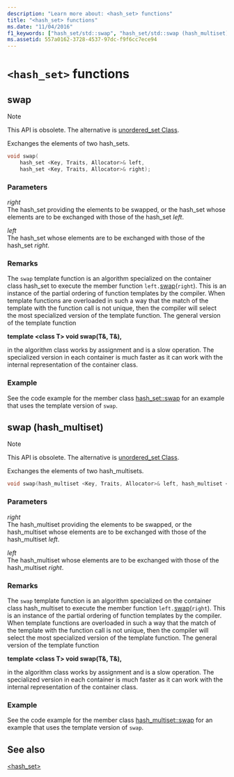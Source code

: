 ```yaml
---
description: "Learn more about: <hash_set> functions"
title: "<hash_set> functions"
ms.date: "11/04/2016"
f1_keywords: ["hash_set/std::swap", "hash_set/std::swap (hash_multiset)"]
ms.assetid: 557a0162-3728-4537-97dc-f9f6cc7ece94
---
```

# `<hash_set>` functions

## <a name="swap"></a> swap

> [!NOTE]
> This API is obsolete. The alternative is [unordered_set Class](../standard-library/unordered-set-class.md).

Exchanges the elements of two hash_sets.

```cpp
void swap(
    hash_set <Key, Traits, Allocator>& left,
    hash_set <Key, Traits, Allocator>& right);
```

### Parameters

*right*\
The hash_set providing the elements to be swapped, or the hash_set whose elements are to be exchanged with those of the hash_set *left*.

*left*\
The hash_set whose elements are to be exchanged with those of the hash_set *right*.

### Remarks

The `swap` template function is an algorithm specialized on the container class hash_set to execute the member function `left.`[swap](../standard-library/hash-set-class.md#swap)(`right`). This is an instance of the partial ordering of function templates by the compiler. When template functions are overloaded in such a way that the match of the template with the function call is not unique, then the compiler will select the most specialized version of the template function. The general version of the template function

**template \<class T> void swap(T&, T&),**

in the algorithm class works by assignment and is a slow operation. The specialized version in each container is much faster as it can work with the internal representation of the container class.

### Example

See the code example for the member class [hash_set::swap](../standard-library/hash-set-class.md#swap) for an example that uses the template version of `swap`.

## <a name="swap_hash_multiset"></a> swap (hash_multiset)

> [!NOTE]
> This API is obsolete. The alternative is [unordered_set Class](../standard-library/unordered-set-class.md).

Exchanges the elements of two hash_multisets.

```cpp
void swap(hash_multiset <Key, Traits, Allocator>& left, hash_multiset <Key, Traits, Allocator>& right);
```

### Parameters

*right*\
The hash_multiset providing the elements to be swapped, or the hash_multiset whose elements are to be exchanged with those of the hash_multiset *left*.

*left*\
The hash_multiset whose elements are to be exchanged with those of the hash_multiset *right*.

### Remarks

The `swap` template function is an algorithm specialized on the container class hash_multiset to execute the member function `left.`[swap](../standard-library/hash-multiset-class.md#swap)(`right`). This is an instance of the partial ordering of function templates by the compiler. When template functions are overloaded in such a way that the match of the template with the function call is not unique, then the compiler will select the most specialized version of the template function. The general version of the template function

**template \<class T> void swap(T&, T&),**

in the algorithm class works by assignment and is a slow operation. The specialized version in each container is much faster as it can work with the internal representation of the container class.

### Example

See the code example for the member class [hash_multiset::swap](../standard-library/hash-multiset-class.md#swap) for an example that uses the template version of `swap`.

## See also

[<hash_set>](../standard-library/hash-set.md)
